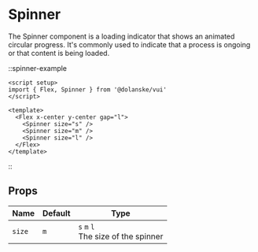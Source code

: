 # Spinner

The Spinner component is a loading indicator that shows an animated circular progress. It's commonly used to indicate that a process is ongoing or that content is being loaded.

::spinner-example

```vue
<script setup>
import { Flex, Spinner } from '@dolanske/vui'
</script>

<template>
  <Flex x-center y-center gap="l">
    <Spinner size="s" />
    <Spinner size="m" />
    <Spinner size="l" />
  </Flex>
</template>
```

::

## Props

| Name   | Default | Type                                     |
| ------ | ------- | ---------------------------------------- |
| `size` | `m`     | `s` `m` `l` <br> The size of the spinner |
